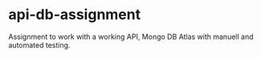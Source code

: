 # api-db-assignment
 Assignment to work with a working API, Mongo DB Atlas with manuell and automated testing.
